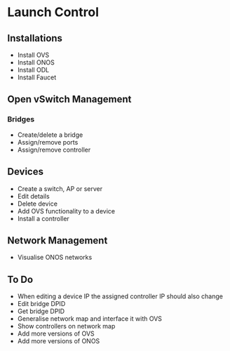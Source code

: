 # Launch Control

## Installations
- Install OVS
- Install ONOS
- Install ODL
- Install Faucet

## Open vSwitch Management
### Bridges
- Create/delete a bridge
- Assign/remove ports
- Assign/remove controller

## Devices
- Create a switch, AP or server
- Edit details
- Delete device
- Add OVS functionality to a device
- Install a controller

## Network Management
- Visualise ONOS networks

## To Do
- When editing a device IP the assigned controller IP should also change
- Edit bridge DPID
- Get bridge DPID
- Generalise network map and interface it with OVS
- Show controllers on network map
- Add more versions of OVS
- Add more versions of ONOS